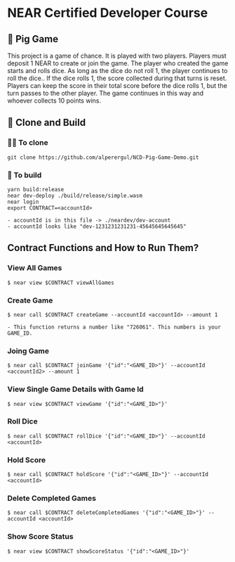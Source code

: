# NEAR Certified Developer Course

## 🐷 Pig Game

This project is a game of chance. It is played with two players. Players must deposit 1 NEAR to create or join the game. The player who created the game starts and rolls dice. As long as the dice do not roll 1, the player continues to roll the dice.. If the dice rolls 1, the score collected during that turns is reset. Players can keep the score in their total score before the dice rolls 1, but the turn passes to the other player. The game continues in this way and whoever collects 10 points wins.

## 🚀 Clone and Build

### 🤸‍♂️ To clone

    git clone https://github.com/alperergul/NCD-Pig-Game-Demo.git

### 🧰 To build

    yarn build:release
    near dev-deploy ./build/release/simple.wasm
    near login
    export CONTRACT=<accountId>

    - accountId is in this file -> ./neardev/dev-account
    - accountId looks like "dev-1231231231231-45645645645645"

## Contract Functions and How to Run Them?

### View All Games

    $ near view $CONTRACT viewAllGames

### Create Game

    $ near call $CONTRACT createGame --accountId <accountId> --amount 1

    - This function returns a number like "726061". This numbers is your GAME_ID.

### Joing Game

    $ near call $CONTRACT joinGame '{"id":"<GAME_ID>"}' --accountId <accountId2> --amount 1

### View Single Game Details with Game Id

    $ near view $CONTRACT viewGame '{"id":"<GAME_ID>"}'

### Roll Dice

    $ near call $CONTRACT rollDice '{"id":"<GAME_ID>"}' --accountId <accountId>

### Hold Score

    $ near call $CONTRACT holdScore '{"id":"<GAME_ID>"}' --accountId <accountId>

### Delete Completed Games

    $ near call $CONTRACT deleteCompletedGames '{"id":"<GAME_ID>"}' --accountId <accountId>

### Show Score Status

    $ near view $CONTRACT showScoreStatus '{"id":"<GAME_ID>"}'

